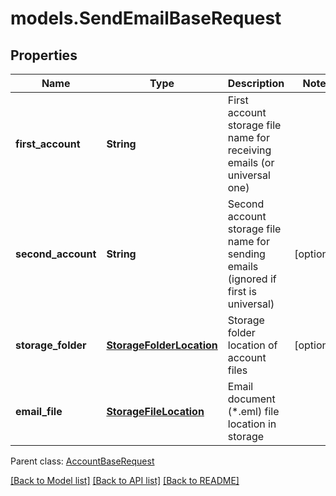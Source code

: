 # models.SendEmailBaseRequest
## Properties
Name | Type | Description | Notes
------------ | ------------- | ------------- | -------------
**first_account** | **String** | First account storage file name for receiving emails (or universal one)              | 
**second_account** | **String** | Second account storage file name for sending emails (ignored if first is universal)              | [optional] 
**storage_folder** | [**StorageFolderLocation**](StorageFolderLocation.md) | Storage folder location of account files              | [optional] 
**email_file** | [**StorageFileLocation**](StorageFileLocation.md) | Email document (*.eml) file location in storage              | 

 Parent class: [AccountBaseRequest](AccountBaseRequest.md)

[[Back to Model list]](README.md#documentation-for-models) [[Back to API list]](README.md#documentation-for-api-endpoints) [[Back to README]](README.md)


